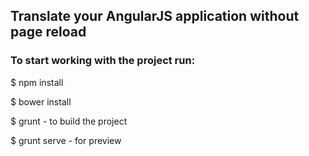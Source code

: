 ## Translate your AngularJS application without page reload

### To start working with the project run:

$ npm install

$ bower install

$ grunt  - to build the project

$ grunt serve  - for preview


